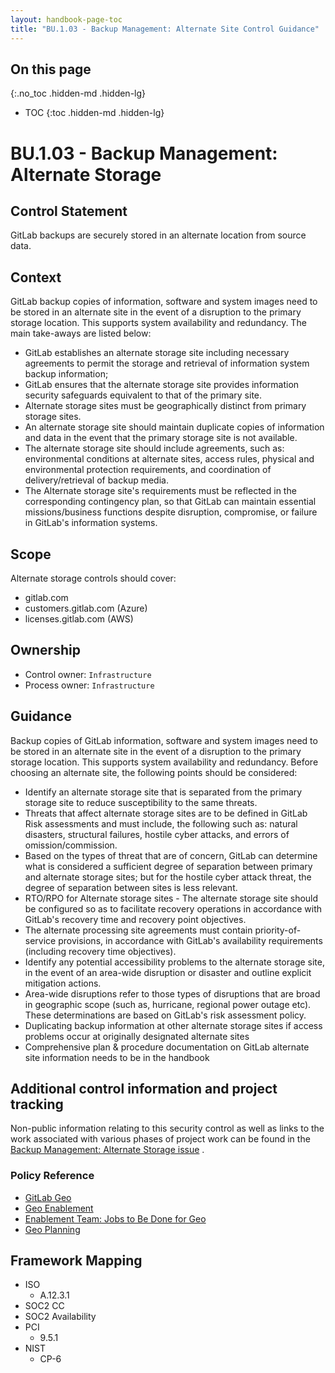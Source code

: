 ```yaml
---
layout: handbook-page-toc
title: "BU.1.03 - Backup Management: Alternate Site Control Guidance"
---
```

 
## On this page
{:.no_toc .hidden-md .hidden-lg}

- TOC
{:toc .hidden-md .hidden-lg}
 

# BU.1.03 - Backup Management: Alternate Storage
 

## Control Statement
GitLab backups are securely stored in an alternate location from source data.
 

## Context
GitLab backup copies of information, software and system images need to be stored in an alternate site in the event of a disruption to the primary storage location. This supports system availability and redundancy. The main take-aways are listed below: 

* GitLab establishes an alternate storage site including necessary agreements to permit the storage and retrieval of information system backup information;
* GitLab ensures that the alternate storage site provides information security safeguards equivalent to that of the primary site.
* Alternate storage sites must be geographically distinct from primary storage sites.
* An alternate storage site should maintain duplicate copies of information and data in the event that the primary storage site is not available.
* The alternate storage site should include agreements, such as: environmental conditions at alternate sites, access rules, physical and environmental protection requirements, and coordination of delivery/retrieval of backup media.
* The Alternate storage site's requirements must be reflected in the corresponding contingency plan, so that GitLab can maintain essential missions/business functions despite disruption, compromise, or failure in GitLab's information systems.
 

## Scope
Alternate storage controls should cover:
* gitlab.com
* customers.gitlab.com (Azure)
* licenses.gitlab.com (AWS)


## Ownership
* Control owner:  `Infrastructure`
* Process owner:  `Infrastructure`
 

## Guidance
Backup copies of GitLab information, software and system images need to be stored in an alternate site in the event of a disruption to the primary storage location. This supports system availability and redundancy. Before choosing an alternate site, the following points should be considered:

* Identify an alternate storage site that is separated from the primary storage site to reduce susceptibility to the same threats.
* Threats that affect alternate storage sites are to be defined in GitLab Risk assessments and must include, the following such as: natural disasters, structural failures, hostile cyber attacks, and errors of omission/commission.
* Based on the types of threat that are of concern, GitLab can determine what is considered a sufficient degree of separation between primary and alternate storage sites; but for the hostile cyber attack threat, the degree of separation between sites is less relevant.
* RTO/RPO for Alternate storage sites - The alternate storage site should be configured so as to facilitate recovery operations in accordance with GitLab's recovery time and recovery point objectives.
* The alternate processing site agreements must contain priority-of-service provisions, in accordance with GitLab's availability requirements (including recovery time objectives).
* Identify any potential accessibility problems to the alternate storage site, in the event of an area-wide disruption or disaster and outline explicit mitigation actions. 
* Area-wide disruptions refer to those types of disruptions that are broad in geographic scope (such as, hurricane, regional power outage etc). These determinations are based on GitLab's risk assessment policy.
* Duplicating backup information at other alternate storage sites if access problems occur at originally designated alternate sites
* Comprehensive plan & procedure documentation on GitLab alternate site information needs to be in the handbook   


## Additional control information and project tracking
Non-public information relating to this security control as well as links to the work associated with various phases of project work can be found in the [Backup Management: Alternate Storage issue](https://gitlab.com/gitlab-com/gl-security/security-assurance/sec-compliance/compliance/issues/780) . 
 
### Policy Reference
*  [GitLab Geo](https://docs.gitlab.com/ee/administration/geo/)
*  [Geo Enablement](/handbook/engineering/development/enablement/#geo)
*  [Enablement Team: Jobs to Be Done for Geo](/handbook/engineering/ux/stage-group-ux-strategy/enablement/#ux-scorecards)
*  [Geo Planning](/handbook/engineering/development/enablement/geo/process.html)

## Framework Mapping
* ISO
  * A.12.3.1
* SOC2 CC
* SOC2 Availability
* PCI
    *  9.5.1
* NIST
    *  CP-6 
 
